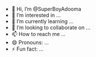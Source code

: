 - 👋 Hi, I’m @SuperBoyAdooma
- 👀 I’m interested in ...
- 🌱 I’m currently learning ...
- 💞️ I’m looking to collaborate on ...
- 📫 How to reach me ...
- 😄 Pronouns: ...
- ⚡ Fun fact: ...

<!---
SuperBoyAdooma/SuperBoyAdooma is a ✨ special ✨ repository because its `README.md` (this file) appears on your GitHub profile.
You can click the Preview link to take a look at your changes.
--->
